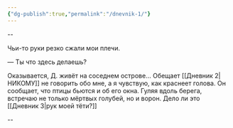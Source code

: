 ```yaml
---
{"dg-publish":true,"permalink":"/dnevnik-1/"}
---
```



--

Чьи-то руки резко сжали мои плечи.

— Ты что здесь делаешь?

Оказывается, Д. живёт на соседнем острове… Обещает [[Дневник 2\|НИКОМУ]] не говорить обо мне, а я чувствую, как краснеет голова. Он сообщает, что птицы бьются и об его окна. Гуляя вдоль берега, встречаю не только мёртвых голубей, но и ворон. Дело ли это [[Дневник 3\|рук моей тёти?]]

--